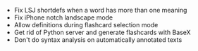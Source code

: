 - Fix LSJ shortdefs when a word has more than one meaning
- Fix iPhone notch landscape mode
- Allow definitions during flashcard selection mode
- Get rid of Python server and generate flashcards with BaseX
- Don't do syntax analysis on automatically annotated texts
